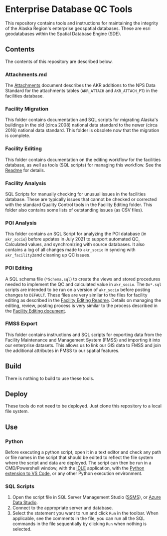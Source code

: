 # Enterprise Database QC Tools

This repository contains tools and instructions for maintaining the integrity
of the Alaska Region's enterprise geospatial databases. These are esri
geodatabases within the Spatial Database Engine (SDE).

## Contents

The contents of this repository are described below.

### Attachments.md

The [Attachments](./Attachments.md) document describes the AKR additions to the
NPS Data Standard for the attachments tables (`AKR_ATTACH` and `AKR_ATTACH_PT`)
in the facilities database.

### Facility Migration

This folder contains documentation and SQL scripts for migrating Alaska's
buildings in the old (circa 2008) national data standard to the newer (circa
2016) national data standard.  This folder is obsolete now that the migration
is complete.

### Facility Editing

This folder contains documentation on the editing workflow for the facilities
database, as well as tools (SQL scripts) for managing this workflow.  See the
[Readme](./FacilityEditing/Readme.md) for details.

### Facility Analysis

SQL Scripts for manually checking for unusual issues in the facilities database.
These are typically issues that cannot be checked or corrected with the
standard Quality Control tools in the Facility Editing folder.  This folder
also contains some lists of outstanding issues (as CSV files).

### POI Analysis

This folder contains an SQL Script for analyzing the POI database (in `akr_socio`)
before updates in July 2021 to support automated QC, Calculated values, and
synchronizing with source databases.  It also contains a log of all changes made
to `akr_socio` in syncing with `akr_facility2`and cleaning up QC issues.

### POI Editing

A SQL schema file (`*Schema.sql`) to create the views and stored procedures
needed to implement the QC and calculated value in `akr_socio`. The `Do*.sql`
scripts are intended to be run on a version of `akr_socio` before posting
changes to `DEFAULT`.  These files are very similar to the files for facility
editing as described in the  [Facility Editing Readme](./FacilityEditing/Readme.md).
Details on managing the editing, review, posting process is very similar to the
process described in the
 [Facility Editing document](./FacilityEditing/Editing%20Facilities.md).

### FMSS Export

This folder contains instructions and SQL scripts for exporting data from the
Facility Maintenance and Management System (FMSS) and importing it into our
enterprise datasets.  This allows us to link our GIS data to FMSS and join
the additional attributes in FMSS to our spatial features.

## Build

There is nothing to build to use these tools.

## Deploy

These tools do not need to be deployed.  Just clone this repository
to a local file system.

## Use

### Python

Before executing a python script, open it in a text editor and check any
path or file names in the script that should be edited to reflect the
file system where the script and data are deployed.  The script can then
be run in a CMD/Powershell window, with the
[IDLE](https://en.wikipedia.org/wiki/IDLE) application,
with the
[Python extension to VS Code](https://code.visualstudio.com/docs/languages/python),
or any other Python execution environment.

### SQL Scripts

1) Open the script file in SQL Server Management Studio
([SSMS](https://docs.microsoft.com/en-us/sql/ssms/download-sql-server-management-studio-ssms?view=sql-server-ver15)),
or [Azure Data Studio](https://docs.microsoft.com/en-us/sql/azure-data-studio/download-azure-data-studio?view=sql-server-ver15).
2) Connect to the appropriate server and database.
3) Select the statement you want to run and click `Run` in the toolbar.
   When applicable, see the comments in the file, you can run all the SQL
   commands in the file sequentially by clicking `Run` when nothing is selected.
